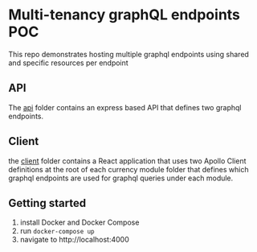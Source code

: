# Multi-tenancy graphQL endpoints POC

This repo demonstrates hosting multiple graphql endpoints using shared and specific resources per endpoint

## API

The [api](./api) folder contains an express based API that defines two graphql endpoints.

## Client

the [client](/client) folder contains a React application that uses two Apollo Client definitions at the root of each currency module folder that defines which graphql endpoints are used for graphql queries under each module. 

## Getting started

1. install Docker and Docker Compose
2. run `docker-compose up`
3. navigate to http://localhost:4000
